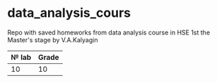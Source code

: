 # data_analysis_cours
Repo with saved homeworks from data analysis course in HSE 1st the Master's stage by V.A.Kalyagin

| № lab   | Grade |
| ------- | ----- |
|   10    |  10   |
